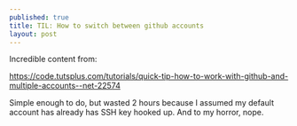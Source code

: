 ```yaml
---
published: true
title: TIL: How to switch between github accounts
layout: post
---
```

Incredible content from:

https://code.tutsplus.com/tutorials/quick-tip-how-to-work-with-github-and-multiple-accounts--net-22574

Simple enough to do, but wasted 2 hours because I assumed my default account has already has SSH key hooked up. And to my horror, nope.
